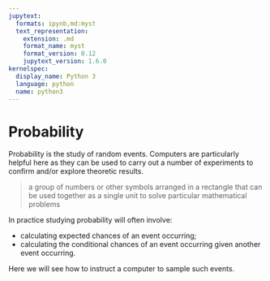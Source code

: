 ```yaml
---
jupytext:
  formats: ipynb,md:myst
  text_representation:
    extension: .md
    format_name: myst
    format_version: 0.12
    jupytext_version: 1.6.0
kernelspec:
  display_name: Python 3
  language: python
  name: python3
---
```


# Probability

Probability is the study of random events. Computers are particularly helpful
here as they can be used to carry out a number of experiments to confirm and/or
explore theoretic results.

> a group of numbers or other symbols arranged in a rectangle that can be used
> together as a single unit to solve particular mathematical problems

In practice studying probability will often involve:

- calculating expected chances of an event occurring;
- calculating the conditional chances of an event occurring given another event
  occurring.

Here we will see how to instruct a computer to sample such events.
